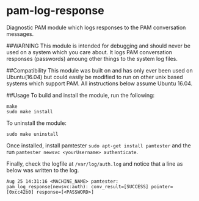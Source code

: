 # pam-log-response
Diagnostic PAM module which logs responses to the PAM conversation messages.

##WARNING
This module is intended for debugging and should never be used on a system which you care about. It logs PAM conversation responses (passwords) amoung other things to the system log files.

##Compatibility
This module was built on and has only ever been used on Ubuntu(16.04) but could easily be modified to run on other unix based systems which support PAM. All instructions below assume Ubuntu 16.04.

##Usage
To build and install the module, run the following:
```
make
sudo make install
```
To uninstall the module:
```
sudo make uninstall
```

Once installed, install pamtester `sudo apt-get install pamtester` and the run `pamtester newsvc <yourUsername> authenticate`.

Finally, check the logfile at `/var/log/auth.log` and notice that a line as below was written to the log.
```
Aug 25 14:31:16 <MACHINE_NAME> pamtester: pam_log_response(newsvc:auth): conv_result=[SUCCESS] pointer=[0xcc42b0] response=[<PASSWORD>]
```

